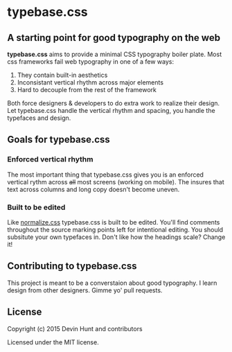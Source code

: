 # typebase.css
## A starting point for good typography on the web

**typebase.css** aims to provide a minimal CSS typography boiler plate. Most css frameworks fail web typography in one of a few ways:

1. They contain built-in aesthetics
2. Inconsistant vertical rhythm across major elements
3. Hard to decouple from the rest of the framework

Both force designers & developers to do extra work to realize their design. Let typebase.css handle the vertical rhythm and spacing, you handle the typefaces and design.

## Goals for typebase.css
### Enforced vertical rhythm
The most important thing that typebase.css gives you is an enforced vertical rythm across ~~all~~ most screens (working on mobile). The insures that text across columns and long copy doesn't become uneven.

### Built to be edited
Like [normalize.css](http://necolas.github.io/normalize.css/) typebase.css is built to be edited. You'll find comments throughout the source marking points left for intentional editing. You should subsitute your own typefaces in. Don't like how the headings scale? Change it!

## Contributing to typebase.css
This project is meant to be a converstaion about good typography. I learn design from other designers. Gimme yo' pull requests.

## License
Copyright (c) 2015 Devin Hunt and contributors

Licensed under the MIT license.
